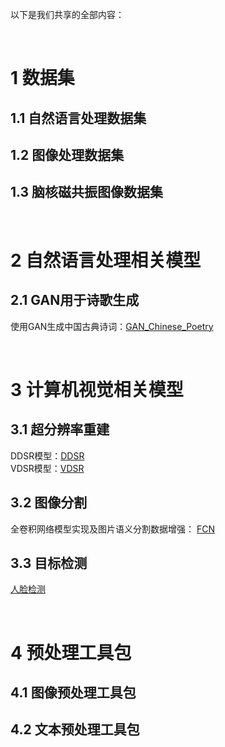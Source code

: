 以下是我们共享的全部内容：

<br>

# 1 数据集
## 1.1 自然语言处理数据集
## 1.2 图像处理数据集
## 1.3 脑核磁共振图像数据集  

<br>

# 2 自然语言处理相关模型
## 2.1 GAN用于诗歌生成  
使用GAN生成中国古典诗词：[GAN_Chinese_Poetry](https://github.com/CQU-MLG/GAN_Chinese_Poetry)

<br>

# 3 计算机视觉相关模型
## 3.1 超分辨率重建
DDSR模型：[DDSR](https://github.com/JinglongDu/DDSR)  
VDSR模型：[VDSR](https://github.com/CQU-MLG/VDSR-keras)
## 3.2 图像分割
全卷积网络模型实现及图片语义分割数据增强： [FCN](https://github.com/CQU-MLG/FCN)

## 3.3 目标检测  
[人脸检测](https://github.com/zzxcoder/EvaluationFHEDN)

<br>

# 4 预处理工具包
## 4.1 图像预处理工具包
## 4.2 文本预处理工具包
